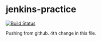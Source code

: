 # jenkins-practice

[![Build Status](http://ec2-3-249-138-9.eu-west-1.compute.amazonaws.com/buildStatus/icon?job=jenkins-practice)](http://ec2-3-249-138-9.eu-west-1.compute.amazonaws.com/job/jenkins-practice/)

Pushing from github. 4th change in this file.
